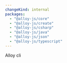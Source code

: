 ```yaml
---
changeKind: internal
packages:
  - "@alloy-js/core"
  - "@alloy-js/create"
  - "@alloy-js/csharp"
  - "@alloy-js/java"
  - "@alloy-js/json"
  - "@alloy-js/typescript"
---
```


Alloy cli
